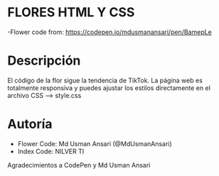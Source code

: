 # FLORES HTML Y CSS
-Flower code from: https://codepen.io/mdusmanansari/pen/BamepLe

# Descripción
El código de la flor sigue la tendencia de TikTok. La página web es totalmente responsiva y puedes ajustar los estilos directamente en el archivo CSS --> style.css

# Autoría
- Flower Code: Md Usman Ansari (@MdUsmanAnsari)
- Index Code: NILVER TI

Agradecimientos a CodePen y Md Usman Ansari
